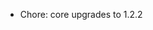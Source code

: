 <!-- The pattern we follow here is to keep the changelog for the latest version -->
<!-- Old changelogs are automatically attached to the GitHub releases -->

- Chore: core upgrades to 1.2.2